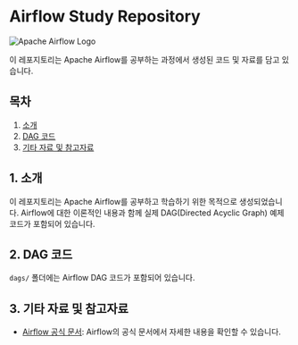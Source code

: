# Airflow Study Repository

![Apache Airflow Logo](https://airflow.apache.org/images/feature-image.png)

이 레포지토리는 Apache Airflow를 공부하는 과정에서 생성된 코드 및 자료를 담고 있습니다.

## 목차

1. [소개](#1-소개)
2. [DAG 코드](#2-dag-코드)
3. [기타 자료 및 참고자료](#3-기타-자료-및-참고자료)

## 1. 소개

이 레포지토리는 Apache Airflow를 공부하고 학습하기 위한 목적으로 생성되었습니다. Airflow에 대한 이론적인 내용과 함께 실제 DAG(Directed Acyclic Graph) 예제 코드가 포함되어 있습니다.

## 2. DAG 코드

`dags/` 폴더에는 Airflow DAG 코드가 포함되어 있습니다. 

## 3. 기타 자료 및 참고자료

- [Airflow 공식 문서](https://airflow.apache.org/docs/stable/): Airflow의 공식 문서에서 자세한 내용을 확인할 수 있습니다.
